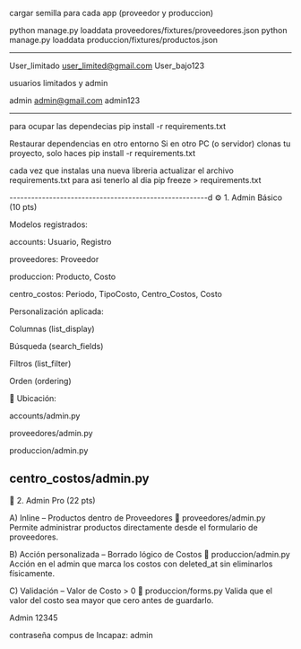 cargar semilla para cada app (proveedor y produccion)

python manage.py loaddata proveedores/fixtures/proveedores.json
python manage.py loaddata produccion/fixtures/productos.json

----------------------------------------

User_limitado
user_limited@gmail.com
User_bajo123

usuarios limitados y admin

admin
admin@gmail.com
admin123

----------------------------------------

para ocupar las dependecias 
pip install -r requirements.txt


Restaurar dependencias en otro entorno Si en otro PC (o servidor) clonas tu proyecto, solo haces
pip install -r requirements.txt

cada vez que instalas una nueva libreria actualizar el archivo requirements.txt para asi tenerlo al dia
pip freeze > requirements.txt


-------------------------------------------------------d
⚙️ 1. Admin Básico (10 pts)

Modelos registrados:

accounts: Usuario, Registro

proveedores: Proveedor

produccion: Producto, Costo

centro_costos: Periodo, TipoCosto, Centro_Costos, Costo

Personalización aplicada:

Columnas (list_display)

Búsqueda (search_fields)

Filtros (list_filter)

Orden (ordering)

📍 Ubicación:

accounts/admin.py

proveedores/admin.py

produccion/admin.py

centro_costos/admin.py
----------------------------------------
🧩 2. Admin Pro (22 pts)

A) Inline – Productos dentro de Proveedores
📍 proveedores/admin.py
Permite administrar productos directamente desde el formulario de proveedores.

B) Acción personalizada – Borrado lógico de Costos
📍 produccion/admin.py
Acción en el admin que marca los costos con deleted_at sin eliminarlos físicamente.

C) Validación – Valor de Costo > 0
📍 produccion/forms.py
Valida que el valor del costo sea mayor que cero antes de guardarlo.

Admin
12345

contraseña compus de Incapaz: admin